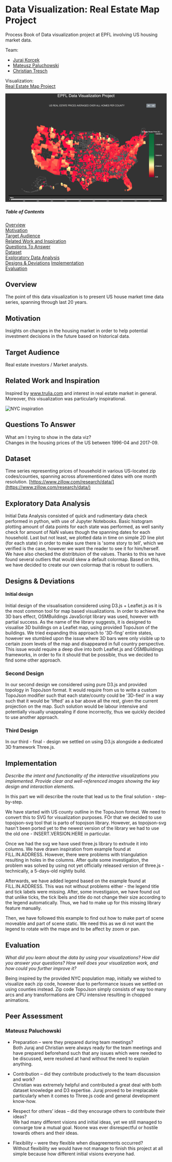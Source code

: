 # Data Visualization: Real Estate Map Project

Process Book of Data visualization project at EPFL involving US housing market data.

Team:    
* [Juraj Korcek](https://github.com/korcek-juraj)    
* [Mateusz Paluchowski](https://github.com/PaluchowskiMatthew)    
* [Christian Tresch](https://github.com/raccc)    

Visualization:    
[Real Estate Map Project](http://epfl-dataviz.s3-website.eu-central-1.amazonaws.com)

![Final Visualization](FinalViz.jpg)

##### Table of Contents  
[Overview](#Overview)  
[Motivation](#Motivation)  
[Target Audience](#Target_audience)    
[Related Work and Inspiration](#Related_work_and_inspiration)  
[Questions To Answer](#Questions_to_answer)    
[Dataset](#Dataset)  
[Exploratory Data Analysis](#Exploratory_data_analysis)    
[Designs & Deviations](#Designs_&_Deviations)
[Implementation](#Implementation)  
[Evaluation](#Evaluation)  


## Overview <a name="Overview"/>    

The point of this data visualization is to present US house market time data series, spanning through last 20 years.

## Motivation <a name="Motivation"/>    

Insights on changes in the housing market in order to help potential investment decisions in the future based on historical data.

   
## Target Audience <a name="Target_audience"/>

Real estate investors / Market analysts.

    
## Related Work and Inspiration <a name="Related_work_and_inspiration"/>

Inspired by www.trulia.com and interest in real estate market in general. Moreover, this visualization was particularly inspirational.

![NYC inspiration](https://imgs.6sqft.com/wp-content/uploads/2015/07/20212442/New-york-city-population-day-versus-night.jpg)
  
## Questions To Answer <a name="Questions_to_answer"/>   

What am I trying to show in the data viz?    
Changes in the housing prices of the US between 1996-04 and 2017-09.
    
## Dataset <a name="Dataset"/>    
Time series representing prices of household in various US-located zip codes/counties, spanning across aforementioned dates with one month resolution.
[https://www.zillow.com/research/data/](https://www.zillow.com/research/data/)
   
## Exploratory Data Analysis <a name="Exploratory_data_analysis"/>     
Initial Data Analysis consisted of quick and rudimentary data check performed in python, with use of Jupyter Notebooks. Basic histogram plotting amount of data points for each state was performed, as well sanity check for amount of NaN values though the spanning dates for each household. Last but not least, we plotted data in time on simple 2D line plot (for each state) in order to make sure there is 'some story to tell', which we verified is the case, however we want the reader to see it for him/herself. We have also checked the distribtuion of the values. Thanks to this we have found several outliers that would skew a default colormap. Based on this, we have decided to create our own colormap that is robust to outliers. 
    
## Designs & Deviations <a name="Designs_&_Deviations"/>    

#### Initial design 
Initial design of the visualisation considered using D3.js + Leaflet.js as it is the most common tool for map based visualizations. In order to achieve the 3D bars effect, OSMBuildings JavaScript library was used, however with partial success. As the name of the library suggests, it is designed to visualise 3D buildings on a Leaflet map, using provided TopoJson of the buildings. We tried expanding this approach to '3D-fing' entire states, however we stumbled upon the issue where 3D bars were only visible up to certain zoom levels of the map and disappeared in full country perspective. This issue would require a deep dive into both Leaflet.js and OSMBuildings frameworks, in order to fix it should that be possible, thus we decided to find some other approach.

### Second Design
In our second design we considered using pure D3.js and provided topology in TopoJson format. It would require from us to write a custom TopoJson modifier such that each state/county could be '3D-fied' in a way such that it would be 'lifted' as a bar above all the rest, given the current projection on the map. Such solution would be labour intensive and potentially visually unappealing if done incorrectly, thus we quickly decided to use another approach.

### Third Design
In our third - final - design we settled on using D3.js alongside a dedicated 3D framework Three.js.
 
## Implementation <a name="Implementation"/>     

*Describe the intent and functionality of the interactive visualizations you implemented. Provide clear and well-referenced images showing the key design and interaction elements.*

In this part we will describe the route that lead us to the final solution - step-by-step. 

We have started with US county outline in the TopoJson format. We need to convert this to SVG for visualization purposes. FOr that we decided to use topojson-svg tool that is parto of topojson library. However, as topojson-svg hasn't been ported yet to the newest version of the library we had to use the old one - INSERT.VERSION.HERE in particular. 

Once we had the svg we have used three.js library to extrude it into columns. We have drawn inspiration from example found at FILL.IN.ADDRESS. However, there were problems with triangulation resulting in holes in the columns. After quite some investigation, the problem was solved by using not yet officially released version of three.js - technically, a 5-days-old nightly build. 

Afterwards, we have added legend based on the example found at FILL.IN.ADDRESS. This was not without problems either - the legend title and tick labels were missing. After, some investigaion, we have found out that unlike ticks, the tick lbels and title do not change their size according to the legend automatically. Thus, we had to make up for this missing library feature manually.

Then, we have followed this example to find out how to make part of scene moveable and part of scene static. We need this as we di not want the legend to rotate with the mape and to be affect by zoom or pan.    

    
## Evaluation <a name="Evaluation"/>

*What did you learn about the data by using your visualizations? How did you answer your questions? How well does your visualization work, and how could you further improve it?*

Being inspired by the provided NYC population map, initially we wished to visualize each zip code, however due to performance issues we settled on using counties instead. Zip code TopoJson simply consists of way too many arcs and any transformations are CPU intensive resulting in chopped animations. 

## Peer Assessment

### Mateusz Paluchowski

- Preparation – were they prepared during team meetings?    
   Both Juraj and Christian were always ready for the team meetings and have prepared beforehand such that any issues which were needed to be discussed, were resolved at hand without the need to explain anything.
   
- Contribution – did they contribute productively to the team discussion and work?    
   Christian was extremely helpful and contributed a great deal with both dataset knowledge and D3 expertise.
   Juraj proved to be irreplacable particularly when it comes to Three.js code and general development know-how.
   
- Respect for others’ ideas – did they encourage others to contribute their ideas?    
   We had many different visions and initial ideas, yet we still managed to convarge tow a mutual goal. Noone was ever disrespectful or hostile towards others and their ideas.
   
- Flexibility – were they flexible when disagreements occurred?    
   Without flexibility we would have not manage to finish this project at all simple because how different initial visions everyone had.
